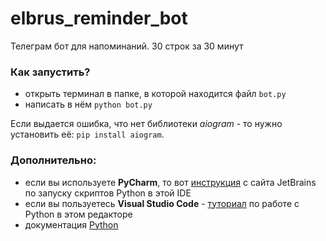 # elbrus_reminder_bot
Телеграм бот для напоминаний. 30 строк за 30 минут

### Как запустить?
- открыть терминал в папке, в которой находится файл `bot.py`
- написать в нём `python bot.py`

Если выдается ошибка, что нет библиотеки *aiogram* - то нужно установить её: `pip install aiogram`. 

### Дополнительно:
- если вы используете **PyCharm**, то вот [инструкция](https://www.jetbrains.com/help/pycharm/creating-and-running-your-first-python-project.html) с сайта JetBrains по запуску скриптов Python в этой IDE
- если вы пользуетесь **Visual Studio Code** - [туториал](https://code.visualstudio.com/docs/python/python-tutorial) по работе с Python в этом редакторе
- документация [Python](https://docs.python.org/3/faq/windows.html)

